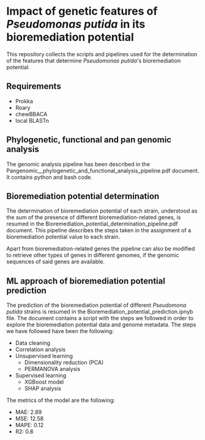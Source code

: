 # Impact of genetic features of *Pseudomonas putida* in its bioremediation potential
This repository collects the scripts and pipelines used for the determination of the features that determine *Pseudomonas putida*'s bioremediation potential.
## Requirements
- Prokka
- Roary
- chewBBACA
- local BLASTn
## Phylogenetic, functional and pan genomic analysis
The genomic analysis pipeline has been described in the Pangenomic__phylogenetic_and_functional_analysis_pipeline.pdf document. It contains python and bash code. 
## Bioremediation potential determination
The determination of bioremediation potential of each strain, understood as the sum of the presence of different bioremediation-related genes, is resumed in the Bioremediation_potential_determination_pipeline.pdf document. 
This pipeline describes the steps taken in the assignment of a bioremediation potential value to each strain.

Apart from bioremediation-related genes the pipeline can also be modified to retrieve other types of genes in different genomes, if the genomic sequences of said genes are available. 

## ML approach of bioremediation potential prediction
The prediction of the bioremediation potential of different *Pseudomona putida* strains is resumed in the Bioremediation_potential_prediction.ipnyb file. 
The document contains a script with the steps we followed in order to explore the bioremediation potential data and genome metadata. The steps we have followed have been the following:
- Data cleaning
- Correlation analysis
- Unsupervised learning
  - Dimensionality reduction (PCA)
  - PERMANOVA analysis
- Supervised learning
  - XGBoost model
  - SHAP analysis

 The metrics of the model are the following:
 - MAE: 2.89
 - MSE: 12.58
 - MAPE: 0.12
 - R2: 0.8
